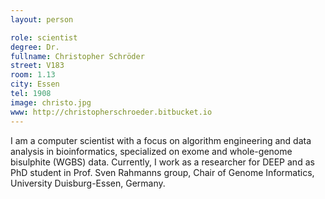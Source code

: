 ```yaml
---
layout: person

role: scientist
degree: Dr.
fullname: Christopher Schröder
street: V183
room: 1.13
city: Essen
tel: 1908
image: christo.jpg
www: http://christopherschroeder.bitbucket.io
---
```


I am a computer scientist with a focus on algorithm engineering and data analysis in bioinformatics, specialized on exome and whole-genome bisulphite (WGBS) data. Currently, I work as a researcher for DEEP and as PhD student in Prof. Sven Rahmanns group, Chair of Genome Informatics, University Duisburg-Essen, Germany.
